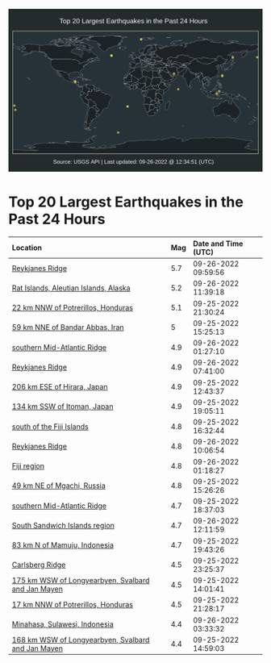 ![Map](./map.png)

# Top 20 Largest Earthquakes in the Past 24 Hours

| Location | Mag | Date and Time (UTC) |
|:---|:---|:---|
| [Reykjanes Ridge](https://earthquake.usgs.gov/earthquakes/eventpage/us7000ib26) | 5.7 | 09-26-2022 09:59:56 |
| [Rat Islands, Aleutian Islands, Alaska](https://earthquake.usgs.gov/earthquakes/eventpage/us7000ib2y) | 5.2 | 09-26-2022 11:39:18 |
| [22 km NNW of Potrerillos, Honduras](https://earthquake.usgs.gov/earthquakes/eventpage/us7000iazy) | 5.1 | 09-25-2022 21:30:24 |
| [59 km NNE of Bandar Abbas, Iran](https://earthquake.usgs.gov/earthquakes/eventpage/us7000iayf) | 5 | 09-25-2022 15:25:13 |
| [southern Mid-Atlantic Ridge](https://earthquake.usgs.gov/earthquakes/eventpage/us7000ib0w) | 4.9 | 09-26-2022 01:27:10 |
| [Reykjanes Ridge](https://earthquake.usgs.gov/earthquakes/eventpage/us7000ib1y) | 4.9 | 09-26-2022 07:41:00 |
| [206 km ESE of Hirara, Japan](https://earthquake.usgs.gov/earthquakes/eventpage/us7000iaxi) | 4.9 | 09-25-2022 12:43:37 |
| [134 km SSW of Itoman, Japan](https://earthquake.usgs.gov/earthquakes/eventpage/us7000iaza) | 4.9 | 09-25-2022 19:05:11 |
| [south of the Fiji Islands](https://earthquake.usgs.gov/earthquakes/eventpage/us7000iayp) | 4.8 | 09-25-2022 16:32:44 |
| [Reykjanes Ridge](https://earthquake.usgs.gov/earthquakes/eventpage/us7000ib2f) | 4.8 | 09-26-2022 10:06:54 |
| [Fiji region](https://earthquake.usgs.gov/earthquakes/eventpage/us7000ib0s) | 4.8 | 09-26-2022 01:18:27 |
| [49 km NE of Mgachi, Russia](https://earthquake.usgs.gov/earthquakes/eventpage/us7000iayh) | 4.8 | 09-25-2022 15:26:26 |
| [southern Mid-Atlantic Ridge](https://earthquake.usgs.gov/earthquakes/eventpage/us7000iaz9) | 4.7 | 09-25-2022 18:37:03 |
| [South Sandwich Islands region](https://earthquake.usgs.gov/earthquakes/eventpage/us7000ib39) | 4.7 | 09-26-2022 12:11:59 |
| [83 km N of Mamuju, Indonesia](https://earthquake.usgs.gov/earthquakes/eventpage/us7000iaze) | 4.7 | 09-25-2022 19:43:26 |
| [Carlsberg Ridge](https://earthquake.usgs.gov/earthquakes/eventpage/us7000ib0h) | 4.5 | 09-25-2022 23:25:37 |
| [175 km WSW of Longyearbyen, Svalbard and Jan Mayen](https://earthquake.usgs.gov/earthquakes/eventpage/us7000iay0) | 4.5 | 09-25-2022 14:01:41 |
| [17 km NNW of Potrerillos, Honduras](https://earthquake.usgs.gov/earthquakes/eventpage/us7000iazx) | 4.5 | 09-25-2022 21:28:17 |
| [Minahasa, Sulawesi, Indonesia](https://earthquake.usgs.gov/earthquakes/eventpage/us7000ib17) | 4.4 | 09-26-2022 03:33:32 |
| [168 km WSW of Longyearbyen, Svalbard and Jan Mayen](https://earthquake.usgs.gov/earthquakes/eventpage/us7000iayg) | 4.4 | 09-25-2022 14:59:03 |
